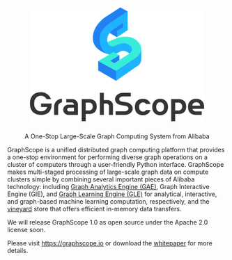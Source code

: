 <h1 align="center">
    <img src="docs/images/logo.png" width="400" alt="graphscope-logo">
</h1>
<p align="center">
    A One-Stop Large-Scale Graph Computing System from Alibaba
</p>

GraphScope is a unified distributed graph computing platform that provides a one-stop environment for performing diverse graph operations on a cluster of computers through a user-friendly Python interface. GraphScope makes multi-staged processing of large-scale graph data on compute clusters simple by combining several important pieces of Alibaba technology: including [Graph Analytics Engine (GAE)](https://github.com/alibaba/libgrape-lite), Graph Interactive Engine (GIE), and [Graph Learning Engine (GLE)](https://github.com/alibaba/graph-learn) for analytical, interactive, and graph-based machine learning computation, respectively, and the [vineyard](https://github.com/alibaba/libvineyard) store that offers efficient in-memory data transfers.

We will release GraphScope 1.0 as open source under the Apache 2.0 license soon.

Please visit https://graphscope.io or download the [whitepaper](docs/GraphScope_whitepaper.pdf) for more details. 
